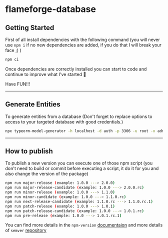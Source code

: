 # flameforge-database

## Getting Started

First of all install dependencies with the following command (you will never use `npm i` if no new dependencies are added, if you do that I will break your face ;) )

```bash
npm ci
```

Once dependencies are correctly installed you can start to code and continue to improve what I've started :kiss:

Have FUN!!!

---

## Generate Entities

To generate entities from a database (Don't forget to replace options to access to your targeted database with good credentials.)

```bash
npx typeorm-model-generator -h localhost -d auth -p 3306 -u root -x admin -e mysql -o .
```

---

## How to publish

To publish a new version you can execute one of those npm script (you don't need to build or commit before executing a script, it do it for you and also change the version of the package)

```bash
npm run major-release (example: 1.0.0 ---> 2.0.0)
npm run major-release-candidate (example: 1.0.0 ---> 2.0.0.rc)
npm run minor-release (example: 1.0.0 ---> 1.1.0)
npm run minor-candidate (example: 1.0.0 ---> 1.1.0.rc)
npm run next-release-candidate (example: 1.1.0.rc ---> 1.1.0.rc.1)
npm run patch-release (example: 1.0.0 ---> 1.0.1)
npm run patch-release-candidate (example: 1.0.0 ---> 1.0.1.rc)
npm run pre-release (example: 1.0.0 ---> 1.0.1.rc.1)
```

You can find more details in the `npm-version` [documentaion](https://docs.npmjs.com/cli/v6/commands/npm-version) and more details of `semver` [repository](https://github.com/npm/node-semver#functions)
